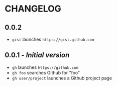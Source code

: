 # CHANGELOG

## 0.0.2

* `gist` launches `https://gist.github.com`

## 0.0.1 - *Initial version*

* `gh` launches `https://github.com`
* `gh foo` searches Github for "foo"
* `gh user/project` launches a Github project page
